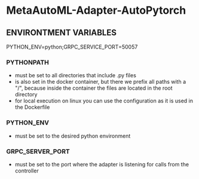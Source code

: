 # MetaAutoML-Adapter-AutoPytorch

## ENVIRONTMENT VARIABLES
PYTHON_ENV=python;GRPC_SERVICE_PORT=50057
### PYTHONPATH
- must be set to all directories that include .py files
- is also set in the docker container, but there we prefix all paths with a "/", because inside the container the files are located in the root directory
- for local execution on linux you can use the configuration as it is used in the Dockerfile

### PYTHON_ENV
- must be set to the desired python environment

### GRPC_SERVER_PORT
- must be set to the port where the adapter is listening for calls from the controller
